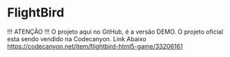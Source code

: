 # FlightBird
!!! ATENÇÃO !!!
O projeto aqui no GitHub, é a versão DEMO.
O projeto oficial esta sendo vendido na Codecanyon. Link Abaixo
<a>https://codecanyon.net/item/flightbird-html5-game/33206161</a>
